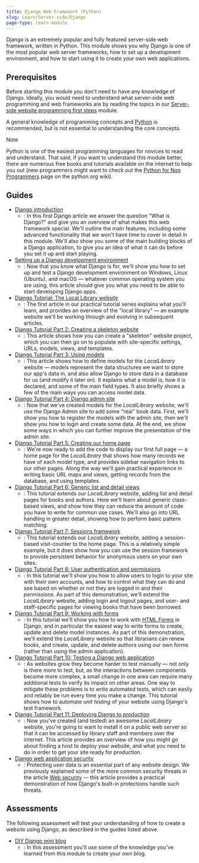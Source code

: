 ```yaml
---
title: Django Web Framework (Python)
slug: Learn/Server-side/Django
page-type: learn-module
---
```




Django is an extremely popular and fully featured server-side web framework, written in Python. This module shows you why Django is one of the most popular web server frameworks, how to set up a development environment, and how to start using it to create your own web applications.

## Prerequisites

Before starting this module you don't need to have any knowledge of Django. Ideally, you would need to understand what server-side web programming and web frameworks are by reading the topics in our [Server-side website programming first steps](/en-US/docs/Learn/Server-side/First_steps) module.

A general knowledge of programming concepts and [Python](/en-US/docs/Glossary/Python) is recommended, but is not essential to understanding the core concepts.

> [!NOTE]
> Python is one of the easiest programming languages for novices to read and understand. That said, if you want to understand this module better, there are numerous free books and tutorials available on the internet to help you out (new programmers might want to check out the [Python for Non Programmers](https://wiki.python.org/moin/BeginnersGuide/NonProgrammers) page on the python.org wiki).

## Guides

- [Django introduction](/en-US/docs/Learn/Server-side/Django/Introduction)
  - : In this first Django article we answer the question "What is Django?" and give you an overview of what makes this web framework special. We'll outline the main features, including some advanced functionality that we won't have time to cover in detail in this module. We'll also show you some of the main building blocks of a Django application, to give you an idea of what it can do before you set it up and start playing.
- [Setting up a Django development environment](/en-US/docs/Learn/Server-side/Django/development_environment)
  - : Now that you know what Django is for, we'll show you how to set up and test a Django development environment on Windows, Linux (Ubuntu), and macOS — whatever common operating system you are using, this article should give you what you need to be able to start developing Django apps.
- [Django Tutorial: The Local Library website](/en-US/docs/Learn/Server-side/Django/Tutorial_local_library_website)
  - : The first article in our practical tutorial series explains what you'll learn, and provides an overview of the "local library" — an example website we'll be working through and evolving in subsequent articles.
- [Django Tutorial Part 2: Creating a skeleton website](/en-US/docs/Learn/Server-side/Django/skeleton_website)
  - : This article shows how you can create a "skeleton" website project, which you can then go on to populate with site-specific settings, URLs, models, views, and templates.
- [Django Tutorial Part 3: Using models](/en-US/docs/Learn/Server-side/Django/Models)
  - : This article shows how to define models for the _LocalLibrary_ website — models represent the data structures we want to store our app's data in, and also allow Django to store data in a database for us (and modify it later on). It explains what a model is, how it is declared, and some of the main field types. It also briefly shows a few of the main ways you can access model data.
- [Django Tutorial Part 4: Django admin site](/en-US/docs/Learn/Server-side/Django/Admin_site)
  - : Now that we've created models for the _LocalLibrary_ website, we'll use the Django Admin site to add some "real" book data. First, we'll show you how to register the models with the admin site, then we'll show you how to login and create some data. At the end, we show some ways in which you can further improve the presentation of the admin site.
- [Django Tutorial Part 5: Creating our home page](/en-US/docs/Learn/Server-side/Django/Home_page)
  - : We're now ready to add the code to display our first full page — a home page for the _LocalLibrary_ that shows how many records we have of each model type, and provides sidebar navigation links to our other pages. Along the way we'll gain practical experience in writing basic URL maps and views, getting records from the database, and using templates.
- [Django Tutorial Part 6: Generic list and detail views](/en-US/docs/Learn/Server-side/Django/Generic_views)
  - : This tutorial extends our _LocalLibrary_ website, adding list and detail pages for books and authors. Here we'll learn about generic class-based views, and show how they can reduce the amount of code you have to write for common use cases. We'll also go into URL handling in greater detail, showing how to perform basic pattern matching.
- [Django Tutorial Part 7: Sessions framework](/en-US/docs/Learn/Server-side/Django/Sessions)
  - : This tutorial extends our _LocalLibrary_ website, adding a session-based visit-counter to the home page. This is a relatively simple example, but it does show how you can use the session framework to provide persistent behavior for anonymous users on your own sites.
- [Django Tutorial Part 8: User authentication and permissions](/en-US/docs/Learn/Server-side/Django/Authentication)
  - : In this tutorial we'll show you how to allow users to login to your site with their own accounts, and how to control what they can do and see based on whether or not they are logged in and their _permissions_. As part of this demonstration, we'll extend the _LocalLibrary_ website, adding login and logout pages, and user- and staff-specific pages for viewing books that have been borrowed.
- [Django Tutorial Part 9: Working with forms](/en-US/docs/Learn/Server-side/Django/Forms)
  - : In this tutorial we'll show you how to work with [HTML Forms](/en-US/docs/Learn/Forms) in Django, and in particular the easiest way to write forms to create, update and delete model instances. As part of this demonstration, we'll extend the _LocalLibrary_ website so that librarians can renew books, and create, update, and delete authors using our own forms (rather than using the admin application).
- [Django Tutorial Part 10: Testing a Django web application](/en-US/docs/Learn/Server-side/Django/Testing)
  - : As websites grow they become harder to test manually — not only is there more to test, but, as the interactions between components become more complex, a small change in one area can require many additional tests to verify its impact on other areas. One way to mitigate these problems is to write automated tests, which can easily and reliably be run every time you make a change. This tutorial shows how to automate _unit testing_ of your website using Django's test framework.
- [Django Tutorial Part 11: Deploying Django to production](/en-US/docs/Learn/Server-side/Django/Deployment)
  - : Now you've created (and tested) an awesome _LocalLibrary_ website, you're going to want to install it on a public web server so that it can be accessed by library staff and members over the internet. This article provides an overview of how you might go about finding a host to deploy your website, and what you need to do in order to get your site ready for production.
- [Django web application security](/en-US/docs/Learn/Server-side/Django/web_application_security)
  - : Protecting user data is an essential part of any website design. We previously explained some of the more common security threats in the article [Web security](/en-US/docs/Web/Security) — this article provides a practical demonstration of how Django's built-in protections handle such threats.

## Assessments

The following assessment will test your understanding of how to create a website using Django, as described in the guides listed above.

- [DIY Django mini blog](/en-US/docs/Learn/Server-side/Django/django_assessment_blog)
  - : In this assessment you'll use some of the knowledge you've learned from this module to create your own blog.
